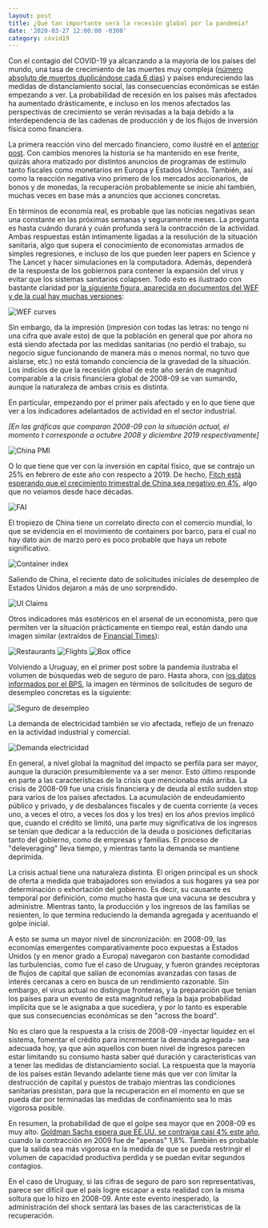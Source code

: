 ```yaml
---
layout: post
title: ¿Qué tan importante será la recesión global por la pandemia?
date: '2020-03-27 12:00:00 -0300'
category: covid19
---
```


Con el contagio del COVID-19 ya alcanzando a la mayoría de los países del mundo, una tasa de crecimiento de las muertes muy compleja ([número absoluto de muertos duplicándose cada 6 días](https://ourworldindata.org/grapher/total-daily-covid-deaths)) y países endureciendo las medidas de distanciamiento social, las consecuencias económicas se están empezando a ver. La probabilidad de recesión en los países más afectados ha aumentado drásticamente, e incluso en los menos afectados las perspectivas de crecimiento se verán revisadas a la baja debido a la interdependencia de las cadenas de producción y de los flujos de inversión física como financiera.

La primera reacción vino del mercado financiero, como ilustré en el [anterior post](https://rxavier.github.io/covid-stimulus/). Con cambios menores la historia se ha mantenido en ese frente, quizás ahora matizado por distintos anuncios de programas de estímulo tanto fiscales como monetarios en Europa y Estados Unidos. También, así como la reacción negativa vino primero de los mercados accionarios, de bonos y de monedas, la recuperación probablemente se inicie ahí también, muchas veces en base más a anuncios que acciones concretas.

En términos de economía real, es probable que las noticias negativas sean una constante en las próximas semanas y seguramente meses. La pregunta es hasta cuándo durará y cuán profunda será la contracción de la actividad. Ambas respuestas están íntimamente ligadas a la resolución de la situación sanitaria, algo que supera el conocimiento de economistas armados de simples regresiones, e incluso de los que pueden leer papers en Science y The Lancet y hacer simulaciones en la computadora. Además, dependerá de la respuesta de los gobiernos para contener la expansión del virus y evitar que los sistemas sanitarios colapsen. Todo esto es ilustrado con bastante claridad por [la siguiente figura, aparecida en documentos del WEF y de la cual hay muchas versiones](https://www.weforum.org/agenda/2020/03/covid-19-economic-crisis-recession-economists/): 

![WEF curves](https://assets.weforum.org/editor/LO6J2cVwFtVnRYzKPQxBeoIVnDEBaSCcoVEIapmFxqI.JPG)

Sin embargo, da la impresión (impresión con todas las letras: no tengo ni una cifra que avale esto) de que la población en general que por ahora no está siendo afectada por las medidas sanitarias (no perdió el trabajo, su negocio sigue funcionando de manera más o menos normal, no tuvo que aislarse, etc.) no está tomando conciencia de la gravedad de la situación. Los indicios de que la recesión global de este año serán de magnitud comparable a la crisis financiera global de 2008-09 se van sumando, aunque la naturaleza de ambas crisis es distinta.

En particular, empezando por el primer país afectado y en lo que tiene que ver a los indicadores adelantados de actividad en el sector industrial.

*[En las gráficas que comparan 2008-09 con la situación actual, el momento t corresponde a octubre 2008 y diciembre 2019 respectivamente]*

![China PMI](https://i.imgur.com/hRf9g8j.png)

O lo que tiene que ver con la inversión en capital físico, que se contrajo un 25% en febrero de este año con respecto a 2019. De hecho, [Fitch está esperando que el crecimiento trimestral de China sea negativo en 4%](https://www.forbes.com/sites/williampesek/2020/03/27/chinas-4-gdp-plunge-is-trumps-nightmare/#222b34c3378a), algo que no veíamos desde hace décadas.

![FAI](https://i.imgur.com/lPRS73I.png)

El tropiezo de China tiene un correlato directo con el comercio mundial, lo que se evidencia en el movimiento de containers por barco, para el cual no hay dato aún de marzo pero es poco probable que haya un rebote significativo.

![Container index](https://i.imgur.com/4KtemvA.png)

Saliendo de China, el reciente dato de solicitudes iniciales de desempleo de Estados Unidos dejaron a más de uno sorprendido.

![UI Claims](https://i.imgur.com/YPcFnkE.png)

Otros indicadores más esotéricos en el arsenal de un economista, pero que permiten ver la situación prácticamente en tiempo real, están dando una imagen similar (extraídos de [Financial Times](https://www.ft.com/content/d184fa0a-6904-11ea-800d-da70cff6e4d3)):

![Restaurants](https://i.imgur.com/hFwbsD2.png)
![Flights](https://i.imgur.com/QnYUjvP.png)
![Box office](https://i.imgur.com/u83p2dF.png)

Volviendo a Uruguay, en el primer post sobre la pandemia ilustraba el volumen de búsquedas web de seguro de paro. Hasta ahora, con [los datos informados por el BPS](https://www.montevideo.com.uy/Noticias/El-BPS-recibio-64-825-solicitudes-de-seguro-de-desempleo-en-lo-que-va-de-marzo-uc748284), la imagen en términos de solicitudes de seguro de desempleo concretas es la siguiente:

![Seguro de desempleo](https://i.imgur.com/Z8LqKff.png)

La demanda de electricidad también se vio afectada, reflejo de un frenazo en la actividad industrial y comercial.

![Demanda electricidad](https://i.imgur.com/F5HLbqJ.png)

En general, a nivel global la magnitud del impacto se perfila para ser mayor, aunque la duración presumiblemente va a ser menor. Esto último responde en parte a las características de la crisis que mencionaba más arriba. La crisis de 2008-09 fue una crisis financiera y de deuda al estilo sudden stop para varios de los países afectados. La acumulación de endeudamiento público y privado, y de desbalances fiscales y de cuenta corriente (a veces uno, a veces el otro, a veces los dos y los tres) en los años previos implicó que, cuando el crédito se limitó, una parte muy significativa de los ingresos se tenían que dedicar a la reducción de la deuda o posiciones deficitarias tanto del gobierno, como de empresas y familias. El proceso de "deleveraging" lleva tiempo, y mientras tanto la demanda se mantiene deprimida.

La crisis actual tiene una naturaleza distinta. El origen principal es un shock de oferta a medida que trabajadores son enviados a sus hogares ya sea por determinación o exhortación del gobierno. Es decir, su causante es temporal por definición, como mucho hasta que una vacuna se descubra y administre. Mientras tanto, la producción y los ingresos de las familias se resienten, lo que termina reduciendo la demanda agregada y acentuando el golpe inicial.

A esto se suma un mayor nivel de sincronización: en 2008-09, las economías emergentes comparativamente poco expuestas a Estados Unidos (y en menor grado a Europa) navegaron con bastante comodidad las turbulencias, como fue el caso de Uruguay, y fueron grandes receptoras de flujos de capital que salían de economías avanzadas con tasas de interés cercanas a cero en busca de un rendimiento razonable. Sin embargo, el virus actual no distingue fronteras, y la preparación que tenían los países para un evento de esta magnitud refleja la baja probabilidad implícita que se le asignaba a que sucediera, y por lo tanto es esperable que sus consecuencias económicas se den "across the board".

No es claro que la respuesta a la crisis de 2008-09 -inyectar liquidez en el sistema, fomentar el crédito para incrementar la demanda agregada- sea adecuada hoy, ya que aún aquellos con buen nivel de ingresos parecen estar limitando su consumo hasta saber qué duración y características van a tener las medidas de distanciamiento social. La respuesta que la mayoría de los países están llevando adelante tiene más que ver con limitar la destrucción de capital y puestos de trabajo mientras las condiciones sanitarias presistan, para que la recuperación en el momento en que se pueda dar por terminadas las medidas de confinamiento sea lo más vigorosa posible.

En resumen, la probabilidad de que el golpe sea mayor que en 2008-09 es muy alto. [Goldman Sachs espera que EE.UU. se contraiga casi 4% este año](https://www.google.com/search?q=goldman+sachs+gdp&oq=goldman+sachs+gdp&aqs=chrome..69i57j69i59l2j0l5.4863j0j7&sourceid=chrome&ie=UTF-8), cuando la contracción en 2009 fue de "apenas" 1,8%. También es probable que la salida sea más vigorosa en la medida de que se pueda restringir el volumen de capacidad productiva perdida y se puedan evitar segundos contagios.

En el caso de Uruguay, si las cifras de seguro de paro son representativas, parece ser difícil que el país logre escapar a esta realidad con la misma soltura que lo hizo en 2008-09. Ante este evento inesperado, la administración del shock sentará las bases de las características de la recuperación.
